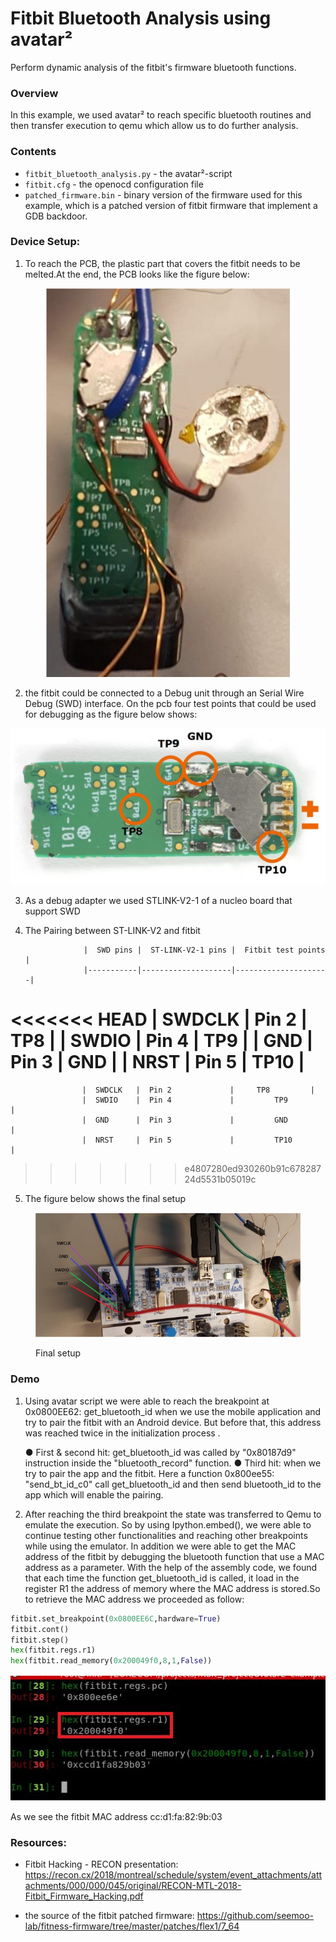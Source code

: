 # Fitbit Bluetooth Analysis using avatar²

Perform dynamic analysis of the fitbit's firmware bluetooth functions.

### Overview

In this example, we used avatar² to reach specific bluetooth routines and then transfer execution 
to qemu which allow us to do further analysis.

### Contents

- `fitbit_bluetooth_analysis.py` - the avatar²-script
- `fitbit.cfg` - the openocd configuration file
- `patched_firmware.bin` - binary version of the firmware used for this example, which is a patched 
						   version of fitbit firmware that implement a GDB backdoor.

### Device Setup:

1. To reach the PCB, the plastic part that covers the fitbit needs to be melted.At the end, the PCB looks like the figure below:



<p align="center"> 
<img src="./fitbit_pcb.png" title="Fitbit's PCB"/>
</p>

2. the fitbit could be connected to a Debug unit through an Serial Wire Debug (SWD) interface. On the pcb four test points that could be used for debugging as the figure below shows:


<p align="center"> 
<img src="./fitbit_test_points.png" title="Ftibit test points"/>
</p>

3. As a debug adapter we used STLINK-V2-1 of a nucleo board that support SWD
4. The Pairing between ST-LINK-V2 and fitbit

					|  SWD pins |  ST-LINK-V2-1 pins |  Fitbit test points |
					|-----------|--------------------|---------------------|
<<<<<<< HEAD
					|  SWDCLK   |  Pin 2			 |         TP8         |
					|  SWDIO    |  Pin 4 			 |		   TP9  	   |
					|  GND      |  Pin 3			 |         GND 	       |
					|  NRST     |  Pin 5  			 |         TP10	       |
=======
					|  SWDCLK   |  Pin 2	         |	   TP8	       |
					|  SWDIO    |  Pin 4 	         |         TP9         |
					|  GND      |  Pin 3	         |         GND 	       |
					|  NRST     |  Pin 5  	         |         TP10	       |
>>>>>>> e4807280ed930260b91c67828724d5531b05019c



5. The figure below shows the final setup

<figure>
    <p align="center">
    <img src="./final_setup.png" alt="Final setup" id="fig_id" title="Final setup" >
    <figcaption>Final setup</figcaption>
    </p>
</figure>

### Demo

1. Using avatar script we were able to reach the breakpoint at 0x0800EE62: get_bluetooth_id
when we use the mobile application and try to pair the fitbit with an Android device. But
before that, this address was reached twice in the initialization process .

	● First & second hit: get_bluetooth_id was called by "0x80187d9" instruction inside the
"bluetooth_record" function.
	● Third hit: when we try to pair the app and the fitbit. Here a function 0x800ee55:
"send_bt_id_c0" call get_bluetooth_id and then send bluetooth_id to the app which
will enable the pairing.

2. After reaching the third breakpoint the state was transferred to Qemu to emulate the
execution. So by using Ipython.embed(), we were able to continue testing other
functionalities and reaching other breakpoints while using the emulator. In addition we were able to get the MAC address of the fitbit by debugging the bluetooth function that use a MAC address as a parameter. With the help of the
assembly code, we found that each time the function get_bluetooth_id is called, it load in the register R1 the address of memory where the MAC address is stored.So to retrieve the MAC address we proceeded as follow:

```python
fitbit.set_breakpoint(0x0800EE6C,hardware=True)
fitbit.cont()
fitbit.step()
hex(fitbit.regs.r1)
hex(fitbit.read_memory(0x200049f0,8,1,False))
```

<p align="center"> 
<img src="./mac_address_extraction.png" title="Reading the content of R1"/>
</p>


As we see the fitbit MAC address cc:d1:fa:82:9b:03

### Resources:

* Fitbit Hacking - RECON presentation:
https://recon.cx/2018/montreal/schedule/system/event_attachments/attachments/000/000/045/original/RECON-MTL-2018-Fitbit_Firmware_Hacking.pdf

* the source of the fitbit patched firmware:
https://github.com/seemoo-lab/fitness-firmware/tree/master/patches/flex1/7_64
